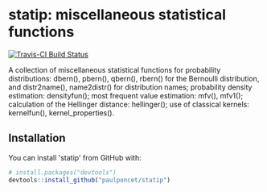 # statip: miscellaneous statistical functions

[![Travis-CI Build Status](https://travis-ci.org/paulponcet/statip.svg?branch=master)](https://travis-ci.org/paulponcet/statip)

A collection of miscellaneous statistical functions for 
probability distributions: dbern(), pbern(), qbern(), rbern() for 
the Bernoulli distribution, and distr2name(), name2distr() for 
distribution names; 
probability density estimation: densityfun(); 
most frequent value estimation: mfv(), mfv1(); 
calculation of the Hellinger distance: hellinger(); 
use of classical kernels: kernelfun(), kernel_properties().


## Installation

You can install 'statip' from GitHub with:

```R
# install.packages("devtools")
devtools::install_github("paulponcet/statip")
```

